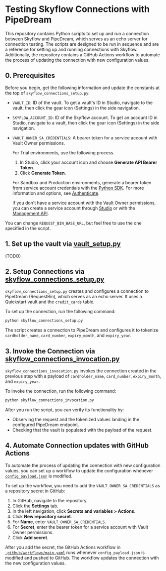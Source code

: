 # Testing Skyflow Connections with PipeDream

This repository contains Python scripts to set up and run a connection between Skyflow and PipeDream, which serves as an echo server for connection testing. The scripts are designed to be run in sequence and are a reference for setting up and running connections with Skyflow. Additionally, the repository contains a GitHub Actions workflow to automate the process of updating the connection with new configuration values.

## 0. Prerequisites

Before you begin, get the following information and update the constants at the top of `skyflow_connections_setup.py`:

- `VAULT_ID`: ID of the vault. To get a vault's ID in Studio, navigate to the vault, then click the gear icon (Settings) in the side navigation.
- `SKYFLOW_ACCOUNT_ID`: ID of the Skyflow account. To get an account ID in Studio, navigate to a vault, then click the gear icon (Settings) in the side navigation.
- `VAULT_OWNER_SA_CREDENTIALS`: A bearer token for a service account with Vault Owner permissions.
  
  For Trial environments, use the following process.
  1. In Studio, click your account icon and choose **Generate API Bearer Token**.
  2. Click **Generate Token**.

  For Sandbox and Production environments, generate a bearer token from service account credentials with the [Python SDK](https://github.com/skyflowapi/skyflow-python/blob/main/samples/generate_bearer_token_from_creds_sample.py). For more information and options, see [Authenticate](https://docs.skyflow.com/api-authentication/).

  If you don't have a service account with the Vault Owner permissions, you can create a service account through [Studio](https://docs.skyflow.com/api-authentication/#create-a-service-account) or with the [Management API](https://docs.skyflow.com/management/#ServiceAccountService_CreateAPIKey).

You can change `REQUEST_BIN_BASE_URL`, but feel free to use the one specified in the script.

## 1. Set up the vault via [vault_setup.py](/vault_setup.py)

(TODO)

## 2. Setup Connections via [skyflow_connections_setup.py](/skyflow_connections_setup.py)

`skyflow_connections_setup.py` creates and configures a connection to PipeDream (RequestBin), which serves as an echo server. It uses a Quickstart vault and the `credit_cards` table.

To set up the connection, run the following command:

```bash
python skyflow_connections_setup.py
```

The script creates a connection to PipeDream and configures it to tokenize `cardholder_name`, `card_number`, `expiry_month`, and `expiry_year`.

## 3. Invoke the Connection via [skyflow_connections_invocation.py](/skyflow_connections_invocation.py)

`skyflow_connections_invocation.py` invokes the connection created in the previous step with a payload of `cardholder_name`, `card_number`, `expiry_month`, and `expiry_year`.

To invoke the connection, run the following command:

```bash
python skyflow_connections_invocation.py
```

After you run the script, you can verify its functionality by:

- Observing the request and the tokenized values landing in the configured PipeDream endpoint.
- Checking that the vault is populated with the payload of the request.

## 4. Automate Connection updates with GitHub Actions

To automate the process of updating the connection with new configuration values, you can set up a workflow to update the configuration whenever [`config_payload.json`](/config_payload.json) is modified.

To set up the workflow, you need to add the `VAULT_OWNER_SA_CREDENTIALS` as a repository secret in GitHub:

1. In GitHub, navigate to the repository.
2. Click the **Settings** tab.
3. In the left navigation, click **Secrets and variables > Actions**.
4. Click **New repository secret**.
5. For **Name**, enter `VAULT_OWNER_SA_CREDENTIALS`.
6. For **Secret**, enter the bearer token for a service account with Vault Owner permissions.
7. Click **Add secret**.

After you add the secret, the GitHub Actions workflow in [`.github/workflows/main.yaml`](/.github/workflows/main.yaml) runs whenever `config_payload.json` is modified and pushed to GitHub. The workflow updates the connection with the new configuration values.
